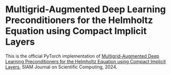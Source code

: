 # Multigrid-Augmented Deep Learning Preconditioners for the Helmholtz Equation using Compact Implicit Layers
 
 This is the official PyTorch implementation of [Multigrid-Augmented Deep Learning Preconditioners for the Helmholtz Equation using Compact Implicit Layers](https://arxiv.org/abs/2306.17486), SIAM Journal on Scientific Computing, 2024.